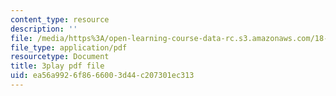```yaml
---
content_type: resource
description: ''
file: /media/https%3A/open-learning-course-data-rc.s3.amazonaws.com/18-01sc-single-variable-calculus-fall-2010/ea56a9926f8666003d44c207301ec313_G5BP8mTzkyk.pdf
file_type: application/pdf
resourcetype: Document
title: 3play pdf file
uid: ea56a992-6f86-6600-3d44-c207301ec313
---
```


